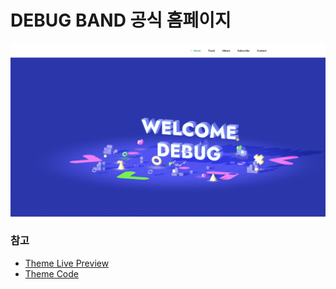 # DEBUG BAND 공식 홈페이지

![Debug band main page](./public/assets/images/main.png?token=GHSAT0AAAAAAB6PWIFE7BLEP4DYTN5NF4DEY7DG3VQ)

### 참고

- [Theme Live Preview](https://minimals.cc/)
- [Theme Code](https://github.com/minimal-ui-kit/material-kit-react/tree/main/src/theme)

